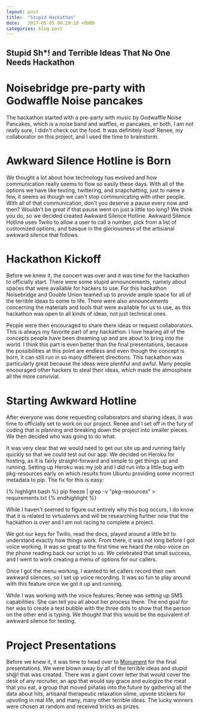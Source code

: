 ```yaml
---
layout: post
title:  "Stupid Hackathon"
date:   2017-05-05 00:29:18 +0000
categories: blog post
---
```

## Stupid Sh*! and Terrible Ideas That No One Needs Hackathon

# Noisebridge pre-party with Godwaffle Noise pancakes

The hackathon started with a pre-party with music by Godwaffle Noise Pancakes, 
which is a noise band and waffles, er pancakes, er both, I am not really sure, 
I didn't check out the food. It was definitely loud! Renee, my collaborator on 
this project, and I used the time to brainstorm. 

# Awkward Silence Hotline is Born

We thought a lot about how technology has evolved and how 
communication really seems to flow so easily these days. With all of the options 
we have like texting, twittering, and snapchatting, just to name a few, it seems 
as though we can't stop communicating with other people. With all of that 
communication, don't you deserve a pause every now and then? Wouldn't be great if 
that pause went on just a little too long? We think you do, so we decided created 
Awkward Silence Hotline. Awkward Silence Hotline uses Twilio to allow  a user to 
call a number, pick from a list of customized options, and basque in the 
gloriousness of the artisianal awkward silence that follows.

# Hackathon Kickoff
    
Before we knew it, the concert was over and it was time for the hackathon to 
officially start. There were some stupid announcements, namely about spaces that
were available for hackers to use. For this hackathon Noisebridge and Double Union
teamed up to provide ample space for all of the terrible ideas to come to life.
There were also announcements concerning the materials and tools that were available
for us to use, as this hackathon was open to all kinds of ideas, not just technical
ones. 

People were then encouraged to share there ideas or request collaborators. This 
is always my favorite part of any hackathon. I love hearing all of the concepts
people have been dreaming up and are about to bring into the world. I think this
part is even better than the final presentations, because the possibilities at
this point are endless and even though the concept is born, it can still run in
so many different directions. This hackathon was particularly great because the
ideas were plentiful and awful. Many people encouraged other hackers to steal 
their ideas, which made the atmosphere all the more convivial.

# Starting Awkward Hotline

After everyone was done requesting collaborators and sharing ideas, it was time 
to officially set to work on our project. Renee and I set off in the fury of 
coding that is planning and breaking down the project into smaller pieces. We then
decided who was going to do what. 

It was very clear that we would need to get our site up and running fairly quickly
so that we could test out our app. We decided on Heroku for hosting, as it
is fairly straight-forward and simple to get things up and running. Setting up 
Heroku was my job and I did run into a little bug with pkg-resources early on 
which results from Ubuntu providing some incorrect metadata to pip. The fix for 
this is easy:

{% highlight bash %}
 pip freeze | grep -v "pkg-resources" > requirements.txt
{% endhighlight %}

While I haven't seemed to figure out entirely why this bug occurs, I do know 
that it is related to virtualenvs and will be researching further now that the
hackathon is over and I am not racing to complete a project.

We got our keys for Twilio, read the docs, played around a little bit to understand
exactly how things work. From there, it was not long before I got voice working. 
It was so great to the first time we heard the robo-voice on the phone reading 
back our script to us. We celebrated that small success, and I went to work creating
a menu of options for our callers. 

Once I got the menu working, I wanted to let callers record their own awkward silences,
so I set up voice recording. It was so fun to play around with this feature once
we got it up and running. 

While I was working with the voice features, Renee was setting up SMS capabilities.
She can tell you all about her process there. The end goal for her was to create 
a text bubble with the three dots to show that the person on the other end is typing.
We thought that this would be the equivalent of awkward silence for texting.

# Project Presentations

Before we knew it, it was time to head over to [Monument](http://www.monument.house/)
for the final presentations. We were blown away by all of the terrible ideas and
stupid sh@! that was created. There was a giant cover letter that would cover the 
desk of any recruiter, an app that would say grace and eulogize the meat that you 
eat, a group that moved piñatas into the future by gathering all the data about 
hits, artisanal therapeutic relaxation slime, upvote stickers for upvoting in real
life, and many, many other terrible ideas. The lucky winners were chosen at random
and received bricks as prizes. 
